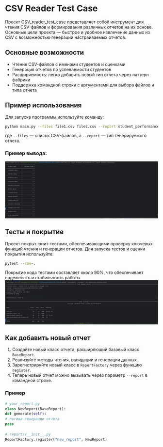 # CSV Reader Test Case

Проект CSV_reader_test_case представляет собой инструмент для чтения CSV-файлов и формирования различных отчетов на их основе. Основные цели проекта — быстрое и удобное извлечение данных из CSV с возможностью генерации настраиваемых отчетов.

## Основные возможности

- Чтение CSV-файлов с именами студентов и оценками
- Генерация отчетов по успеваемости студентов
- Расширяемость: легко добавить новый тип отчета через паттерн фабрики
- Поддержка командной строки с аргументами для выбора файлов и типа отчета

## Пример использования

Для запуска программы используйте команду:
```bash
python main.py --files file1.csv file2.csv --report student_performance
```
где `--files` — список CSV-файлов, а `--report` — тип генерируемого отчета.

### Пример вывода:
![CSV_work](CSV_reader_work.png)

## Тесты и покрытие

Проект покрыт юнит-тестами, обеспечивающими проверку ключевых функций чтения и генерации отчетов. Для запуска тестов и оценки покрытия используйте:
```bash
pytest --cov=.
```

Покрытие кода тестами составляет около 90%, что обеспечивает надежность и стабильность работы.
![CSV_tests](test_coverage.png)

## Как добавить новый отчет

1. Создайте новый класс отчета, расширяющий базовый класс `BaseReport`.
2. Реализуйте методы чтения, валидации и генерации данных.
3. Зарегистрируйте новый класс в `ReportFactory` через функцию `register`.
4. Теперь новый отчет можно вызывать через параметр `--report` в командной строке.

### Пример
```python
# your_report.py
class NewReport(BaseReport):
def generate(self):
# логика генерации отчета
pass

# reports/__init__.py
ReportFactory.register("new_report", NewReport)
```